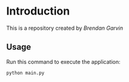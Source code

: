 # Introduction


This is a repository created by *Brendan Garvin*


## Usage


Run this command to execute the application:


`python main.py`

 

```
